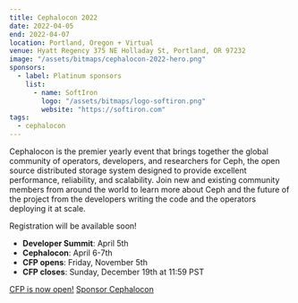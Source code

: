 ```yaml
---
title: Cephalocon 2022
date: 2022-04-05
end: 2022-04-07
location: Portland, Oregon + Virtual
venue: Hyatt Regency 375 NE Holladay St, Portland, OR 97232
image: "/assets/bitmaps/cephalocon-2022-hero.png"
sponsors:
  - label: Platinum sponsors
    list:
      - name: SoftIron
        logo: "/assets/bitmaps/logo-softiron.png"
        website: "https://softiron.com"
tags:
  - cephalocon
---
```


Cephalocon is the premier yearly event that brings together the global community of operators, developers, and researchers for Ceph, the open source distributed storage system designed to provide excellent performance, reliability, and scalability. Join new and existing community members from around the world to learn more about Ceph and the future of the project from the developers writing the code and the operators deploying it at scale.

Registration will be available soon!

- **Developer Summit**: April 5th
- **Cephalocon**: April 6-7th
- **CFP opens**: Friday, November 5th
- **CFP closes**: Sunday, December 19th at 11:59 PST

<a class="button" href="https://linuxfoundation.smapply.io/prog/cephalocon_2022/" rel="noreferrer noopener" target="_blank">CFP is now open!</a>
<a class="button" href="https://events.linuxfoundation.org/sponsor-ceph22" rel="noreferrer noopener" target="_blank">Sponsor Cephalocon</a>
